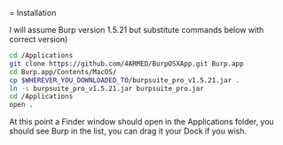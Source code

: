 = Installation

I will assume Burp version 1.5.21 but substitute commands below with correct version)

```bash
cd /Applications
git clone https://github.com/4ARMED/BurpOSXApp.git Burp.app
cd Burp.app/Contents/MacOS/
cp $WHEREVER_YOU_DOWNLOADED_TO/burpsuite_pro_v1.5.21.jar .
ln -s burpsuite_pro_v1.5.21.jar burpsuite_pro.jar
cd /Applications
open .
```

At this point a Finder window should open in the Applications folder, you should see Burp in the list, you can drag it your Dock if you wish.

